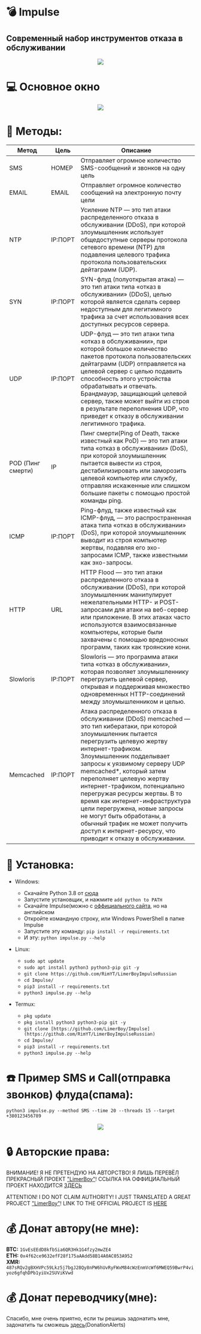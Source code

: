 # :bomb: Impulse
## Современный набор инструментов отказа в обслуживании


<p align="center">
  <img src="https://i.ibb.co/rFct6QX/LOGO.png">
</p>

# :computer: Основное окно
<p align="center">
  <img src="https://i.ibb.co/xXcJbVX/2022-11-26-16-12-16.png">
</p>

# :satellite: Методы:
| Метод                |   Цель     | Описание |
| ---------------------| -----------|-------------|
| SMS                  | НОМЕР      | Отправляет огромное количество SMS-сообщений и звонков на одну цель |
| EMAIL                | EMAIL      | Отправляет огромное количество сообщений на электронную почту цели |
| NTP                  | IP:ПОРТ    | Усиление NTP — это тип атаки распределенного отказа в обслуживании (DDoS), при которой злоумышленник использует общедоступные серверы протокола сетевого времени (NTP) для подавления целевого трафика протокола пользовательских дейтаграмм (UDP). |
| SYN                  | IP:ПОРТ    | SYN-флуд (полуоткрытая атака) — это тип атаки типа «отказ в обслуживании» (DDoS), целью которой является сделать сервер недоступным для легитимного трафика за счет использования всех доступных ресурсов сервера. |
| UDP                  | IP:ПОРТ    | UDP-флуд — это тип атаки типа «отказ в обслуживании», при которой большое количество пакетов протокола пользовательских дейтаграмм (UDP) отправляется на целевой сервер с целью подавить способность этого устройства обрабатывать и отвечать. Брандмауэр, защищающий целевой сервер, также может выйти из строя в результате переполнения UDP, что приведет к отказу в обслуживании легитимного трафика. |
| POD (Пинг смерти)    | IP         | Пинг смерти(Ping of Death, также известный как PoD) — это тип атаки типа «отказ в обслуживании» (DoS), при которой злоумышленник пытается вывести из строя, дестабилизировать или заморозить целевой компьютер или службу, отправляя искаженные или слишком большие пакеты с помощью простой команды ping. |
| ICMP                 | IP:ПОРТ    | Ping-флуд, также известный как ICMP-флуд, — это распространенная атака типа «отказ в обслуживании» (DoS), при которой злоумышленник выводит из строя компьютер жертвы, подавляя его эхо-запросами ICMP, также известными как эхо-запросы. |
| HTTP                 | URL        | HTTP Flood — это тип атаки распределенного отказа в обслуживании (DDoS), при которой злоумышленник манипулирует нежелательными HTTP- и POST-запросами для атаки на веб-сервер или приложение. В этих атаках часто используются взаимосвязанные компьютеры, которые были захвачены с помощью вредоносных программ, таких как троянские кони. |
| Slowloris            | IP:ПОРТ    | Slowloris — это программа атаки типа «отказ в обслуживании», которая позволяет злоумышленнику перегрузить целевой сервер, открывая и поддерживая множество одновременных HTTP-соединений между злоумышленником и целью. |
| Memcached            | IP:ПОРТ    | Атака распределенного отказа в обслуживании (DDoS) memcached — это тип кибератаки, при которой злоумышленник пытается перегрузить целевую жертву интернет-трафиком. Злоумышленник подделывает запросы к уязвимому серверу UDP memcached*, который затем переполняет целевую жертву интернет-трафиком, потенциально перегружая ресурсы жертвы. В то время как интернет-инфраструктура цели перегружена, новые запросы не могут быть обработаны, а обычный трафик не может получить доступ к интернет-ресурсу, что приводит к отказу в обслуживании. |

# :gift: Установка:
* Windows:
  * Скачайте Python 3.8 от [сюда](https://www.python.org/downloads/release/python-38)
  * Запустите установщик, и нажмите `add python to PATH`
  * Скачайте Impulse(можно с [оффициального сайта](https://github.com/LimerBoy/Impulse), но на английском
  * Откройте командную строку, или Windows PowerShell в папке Impulse
  * Запустите эту команду: `pip install -r requirements.txt`
  * И эту: `python impulse.py --help`

* Linux:
  * `sudo apt update`
  * `sudo apt install python3 python3-pip git -y`
  * `git clone https://github.com/RimYT/LimerBoyImpulseRussian`
  * `cd Impulse/`
  * `pip3 install -r requirements.txt`
  * `python3 impulse.py --help`

* Termux:
  * `pkg update`
  * `pkg install python3 python3-pip git -y`
  * `git clone [https://github.com/LimerBoy/Impulse](https://github.com/RimYT/LimerBoyImpulseRussian)`
  * `cd Impulse/`
  * `pip3 install -r requirements.txt`
  * `python3 impulse.py --help`

# :phone: Пример SMS и Call(отправка звонков) флуда(спама):
```python3 impulse.py --method SMS --time 20 --threads 15 --target +380123456789```

<p align="center">
  <img src="https://i.ibb.co/KmPnV9f/Impulse-SMS.png">
</p>

# :lock: Авторские права:
ВНИМАНИЕ! Я НЕ ПРЕТЕНДУЮ НА АВТОРСТВО! Я ЛИШЬ ПЕРЕВЁЛ ПРЕКРАСНЫЙ ПРОЕКТ ["LimerBoy"](https://github.com/LimerBoy/Impulse)! ССЫЛКА НА ОФФИЦИАЛЬНЫЙ ПРОЕКТ НАХОДИТСЯ [ЗДЕСЬ](https://github.com/LimerBoy/Impulse)

ATTENTION! I DO NOT CLAIM AUTHORITY! I JUST TRANSLATED A GREAT PROJECT ["LimerBoy"](https://github.com/LimerBoy/Impulse)! LINK TO THE OFFICIAL PROJECT IS [HERE](https://github.com/LimerBoy/Impulse)

# :moneybag: Донат автору(не мне):
**BTC:** `1GvEsEEdD8kfbSia6QR3Hk1G4fzy2mwZE4`  
**ETH:** `0x4f62ce9632efF28f175aAAdd58B14A0AC053A952`  
**XMR:** `487sRQv2gBXHVPc59Lkz5j7bgJ28Qy8nPW6hUvRyFWxM84cWzEnmVcWf6MWEQ59BwrP4viyoz6gfqhDPb1yiUx2SUViKVwd`  

# :moneybag: Донат переводчику(мне):
Спасибо, мне очень приятно, если ты решишь задонатить мне, задонатить ты сможешь [здесь](https://www.donationalerts.com/r/rim_yt)(DonationAlerts)
